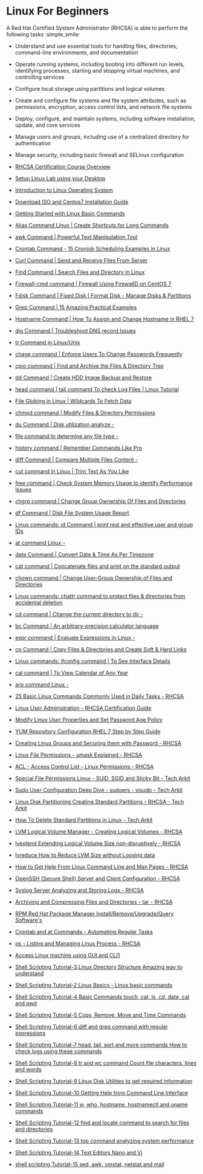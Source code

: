 # Linux For Beginners

A Red Hat Certified System Administrator (RHCSA) is able to perform the following tasks  :simple_smile:

* Understand and use essential tools for handling files, directories, command-line environments, and documentation

* Operate running systems, including booting into different run levels, identifying processes, starting and stopping virtual machines, and controlling services

* Configure local storage using partitions and logical volumes

* Create and configure file systems and file system attributes, such as permissions, encryption, access control lists, and network file systems

* Deploy, configure, and maintain systems, including software installation, update, and core services

* Manage users and groups, including use of a centralized directory for authentication

* Manage security, including basic firewall and SELinux configuration

- [RHCSA Certification Course Overview](https://www.youtube.com/watch?v=BskRmjvWG5Y)
- [Setup Linux Lab using your Desktop](https://www.youtube.com/watch?v=2DKrI3CWfbE)
- [Introduction to Linux Operating System](https://www.youtube.com/watch?v=Wv5VHr4esvs)
- [Download ISO and Centos7 Installation Guide](https://www.youtube.com/watch?v=I25FJk7Vzjc)
- [Getting Started with Linux Basic Commands](https://www.youtube.com/watch?v=34E_QacTwww)

- [Alias Command Linux | Create Shortcuts for Long Commands](https://www.youtube.com/watch?v=4HS7w3aQoaE)
- [awk Command | Powerful Text Manipulation Tool](https://www.youtube.com/watch?v=7qaBKueySg0)
- [Crontab Command - 15 Cronjob Scheduling Examples in Linux](https://www.youtube.com/watch?v=6dJlp133iYg)
- [Curl Command | Send and Receive Files From Server](https://www.youtube.com/watch?v=tjQ9beFSBmA)
- [Find Command | Search Files and Directory in Linux](https://www.youtube.com/watch?v=OmPoEDJxcmA)
- [Firewall-cmd command | Firewall Using FirewallD on CentOS 7](https://www.youtube.com/watch?v=fKFYDVWFndc)
- [Fdisk Command | Fixed Disk | Format Disk - Manage Disks & Partitions](https://www.youtube.com/watch?v=I2KsQ0rpuXE)
- [Grep Command | 15 Amazing Practical Examples](https://www.youtube.com/watch?v=kHd-HMe0OOE)
- [Hostname Command | How To Assign and Change Hostname in RHEL 7](https://www.youtube.com/watch?v=AcaETZeHM9o)
- [dig Command | Troubleshoot DNS record Issues](https://www.youtube.com/watch?v=753xPLKWklA)
- [tr Command in Linux/Unix](https://www.youtube.com/watch?v=4rfXktIV6cE)
- [chage command | Enforce Users To Change  Passwords Frequently](https://www.youtube.com/watch?v=zENZ3sPaLhI)
- [cpio command | Find and Archive the Files &amp; Directory Tree](https://www.youtube.com/watch?v=ItHisMxfv-E)
- [dd Command | Create HDD Image Backup and Restore](https://www.youtube.com/watch?v=0zcb6Ecpacw)
- [head command | tail command To check Log Files | Linux Tutorial](https://www.youtube.com/watch?v=raI1yrYwGfY)
- [File Globing in Linux | Wildcards To Fetch Data](https://www.youtube.com/watch?v=r_f8yF_epxQ)
- [chmod command | Modify Files &amp; Directory Permissions](https://www.youtube.com/watch?v=0qJW0225ASI)
- [du Command | Disk utilization analyze - ](https://www.youtube.com/watch?v=YDoto35PmUI)
- [file command to determine any file type - ](https://www.youtube.com/watch?v=RD4DahuBN2k)
- [history command | Remember Commands Like Pro](https://www.youtube.com/watch?v=uFvF17UnYZg)
- [diff Command | Compare Multiple Files Content - ](https://www.youtube.com/watch?v=Zc50h2wGUp4)
- [cut command in Linux | Trim Text As You Like](https://www.youtube.com/watch?v=Dn9t50Y2o0s)
- [free command | Check System Memory Usage to identify Performance Issues](https://www.youtube.com/watch?v=MYvr_uy6L9w)
- [chgrp command | Change Group Ownership Of Files and Directories](https://www.youtube.com/watch?v=WUrxbMSDV8Y)
- [df Command | Disk File System Usage Report](https://www.youtube.com/watch?v=O8ElkiAGsfM)
- [Linux commands: id Command | print real and effective user and group IDs](https://www.youtube.com/watch?v=4j6ufjitfZM)
- [at command Linux - ](https://www.youtube.com/watch?v=IzF0MBAGad0)
- [date Command | Convert Date &amp; Time As Per Timezone](https://www.youtube.com/watch?v=FKBNZYr8Ryw)
- [cat command |  Concatenate files and print on the standard output](https://www.youtube.com/watch?v=3V_gxZnZk80)
- [chown command | Change User-Group Ownership of Files and Directories](https://www.youtube.com/watch?v=07bKJcc47nw)
- [Linux commands:  chattr command to protect files &amp; directories from accidental deletion](https://www.youtube.com/watch?v=A2lrUpCcbHE)
- [cd command | Change the current directory to dir - ](https://www.youtube.com/watch?v=FPrtytWSBLE)
- [bc Command | An arbitrary-precision calculator language](https://www.youtube.com/watch?v=EJKtGl-6kHY)
- [expr command | Evaluate Expressions in Linux - ](https://www.youtube.com/watch?v=6LbMLSBoLGY)
- [cp Command | Copy Files &amp; Directories and Create Soft &amp; Hard Links](https://www.youtube.com/watch?v=StxMta9_q70)
- [Linux commands:  ifconfig command | To See Interface Details](https://www.youtube.com/watch?v=pGnsiAxsTug)
- [cal command | To View Calendar of Any Year](https://www.youtube.com/watch?v=xSN5tYuLiRM)
- [arp command Linux - ](https://www.youtube.com/watch?v=VG-MMju9RhQ)

- [25 Basic Linux Commands Commonly Used in Daily Tasks - RHCSA](https://www.youtube.com/watch?v=-I7WeOHj6LA)
- [Linux User Administration - RHCSA Certification Guide](https://www.youtube.com/watch?v=KejTjofmdM4)
- [Modify Linux User Properties and Set Password Age Policy](https://www.youtube.com/watch?v=8EzhyyutaN8)
- [YUM Repository Configuration RHEL 7 Step by Step Guide](https://www.youtube.com/watch?v=VXSKr4GKOgY)
- [Creating Linux Groups and Securing them with Password - RHCSA](https://www.youtube.com/watch?v=D1ZFQgTsz3U)
- [Linux File Permissions - umask Explained - RHCSA](https://www.youtube.com/watch?v=r-a1fcHHRQ8)
- [ACL - Access Control List - Linux Permissions - RHCSA](https://www.youtube.com/watch?v=0KbP-yHSvVI)
- [Special File Permissions Linux - SUID, SGID and Sticky Bit - Tech Arkit](https://www.youtube.com/watch?v=uFud2eZnXSM)
- [Sudo User Configuration Deep Dive - sudoers - visudo - Tech Arkit](https://www.youtube.com/watch?v=TygHDr_yHyw)
- [Linux Disk Partitioning Creating Standard Partitions - RHCSA - Tech Arkit](https://www.youtube.com/watch?v=yc9Gz5xLSSk)
- [How To Delete Standard Partitions in Linux - Tech Arkit](https://www.youtube.com/watch?v=LhecpXO7nug)
- [LVM  Logical Volume Manager - Creating Logical Volumes - RHCSA](https://www.youtube.com/watch?v=3mgm2Q4DIdg)
- [lvextend Extending Logical Volume Size non-disruptively - RHCSA](https://www.youtube.com/watch?v=5e5h6xYctL0)
- [lvreduce How to Reduce LVM Size without Loosing data](https://www.youtube.com/watch?v=qj34vtpyfVg)
- [How to Get Help From Linux Command Line and Man Pages - RHCSA](https://www.youtube.com/watch?v=EyILeB9Drso)
- [OpenSSH (Secure Shell) Server and Client Configuration - RHCSA](https://www.youtube.com/watch?v=4SdszyDodcU)
- [Syslog Server Analyzing and Storing Logs - RHCSA](https://www.youtube.com/watch?v=KHUG3gFl0fM)
- [Archiving and Compressing Files and Directories - tar - RHCSA](https://www.youtube.com/watch?v=XkEsIjSAwws)
- [RPM   Red Hat Package Manager  Install/Remove/Upgrade/Query Software&#39;s](https://www.youtube.com/watch?v=7h5M48FvkZA)
- [Crontab and at  Commands - Automating Regular Tasks](https://www.youtube.com/watch?v=9CZ7rHtVQr0)
- [ps - Listing and Managing Linux Process - RHCSA](https://www.youtube.com/watch?v=ni2nTgDvyxE)
- [Access Linux machine using GUI and CLI1](https://www.youtube.com/watch?v=cwz1AgVQ41k)

- [Shell Scripting Tutorial-3 Linux Directory Structure Amazing way to understand](https://www.youtube.com/watch?v=rVxpe1_lNFE)
- [Shell Scripting Tutorial-2 Linux Basics - Linux basic commands](https://www.youtube.com/watch?v=IFvMor-0eFM)
- [Shell Scripting Tutorial-4 Basic Commands touch, cat, ls, cd, date, cal and pwd](https://www.youtube.com/watch?v=yYC8aaQ3eZA)
- [Shell Scripting Tutorial-5 Copy, Remove, Move and Time Commands](https://www.youtube.com/watch?v=G7XFreQkDB8)
- [Shell Scripting Tutorial-6 diff and grep command with regular expressions](https://www.youtube.com/watch?v=RwcQ6JzTsmA)
- [Shell Scripting Tutorial-7 head, tail, sort and more commands How to check logs using these commands](https://www.youtube.com/watch?v=OgV3qrPQulU)
- [Shell Scripting Tutorial-8 tr and wc command Count file characters, lines and words](https://www.youtube.com/watch?v=d40a5zFa8yI)
- [Shell Scripting Tutorial-9 Linux Disk Utilities to get required information](https://www.youtube.com/watch?v=vx1WZepOmKg)
- [Shell Scripting Tutorial-10 Getting Help from Command Line Interface](https://www.youtube.com/watch?v=GcYu-0IIJas)
- [Shell Scripting Tutorial-11 w, who, hostname, hostnamectl and uname commands](https://www.youtube.com/watch?v=7shAr5lp_Wc)
- [Shell Scripting Tutorial-12 find and locate command to search for files and directories](https://www.youtube.com/watch?v=Rd6e-OrsHpo)
- [Shell Scripting Tutorial-13 top command analyzing system performance](https://www.youtube.com/watch?v=UQ7rr4_47YY)
- [Shell Scripting Tutorial-14 Text Editors Nano and Vi](https://www.youtube.com/watch?v=K3SUrcJ740Y)
- [shell scripting Tutorial-15 sed, awk, vmstat, netstat and mail](https://www.youtube.com/watch?v=4hJorSKg9E0)
